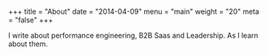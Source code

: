 +++
title = "About"
date = "2014-04-09"
menu = "main"
weight = "20"
meta = "false"
+++


I write about performance engineering, B2B Saas and Leadership. As I learn about them.